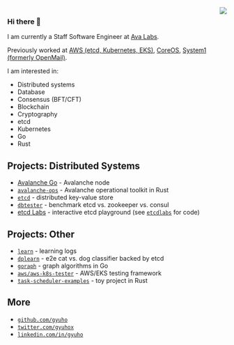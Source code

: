 <img align="right" src="https://github-readme-stats.vercel.app/api?username=gyuho&show_icons=true">

### Hi there 👋

I am currently a Staff Software Engineer at [Ava Labs](https://www.avalabs.org/).

Previously worked at [AWS (etcd, Kubernetes, EKS)](https://aws.amazon.com/blogs/opensource/etcd-gets-ready-to-graduate/), [CoreOS](https://web.archive.org/web/20210203225926/https://coreos.com/blog/performance-of-etcd.html), [System1 (formerly OpenMail)](http://system1.com/about).

I am interested in:

- Distributed systems
- Database
- Consensus (BFT/CFT)
- Blockchain
- Cryptography
- etcd
- Kubernetes
- Go
- Rust

## Projects: Distributed Systems

- [Avalanche Go](https://github.com/ava-labs/avalanchego) - Avalanche node
- [`avalanche-ops`](https://github.com/ava-labs/avalanche-ops) - Avalanche operational toolkit in Rust
- [`etcd`](https://github.com/etcd-io/etcd/graphs/contributors) - distributed key-value store
- [`dbtester`](https://github.com/etcd-io/dbtester) - benchmark etcd vs. zookeeper vs. consul
- [etcd Labs](http://play.etcd.io) - interactive etcd playground (see [`etcdlabs`](https://github.com/etcd-io/etcdlabs) for code)

## Projects: Other

- [`learn`](https://github.com/gyuho/learn) - learning logs
- [`dplearn`](https://github.com/gyuho/dplearn) - e2e cat vs. dog classifier backed by etcd 
- [`goraph`](https://github.com/gyuho/goraph) - graph algorithms in Go
- [`aws/aws-k8s-tester`](https://github.com/aws/aws-k8s-tester) - AWS/EKS testing framework
- [`task-scheduler-examples`](https://github.com/gyuho/task-scheduler-examples) - toy project in Rust

## More

- <a href="https://github.com/gyuho" target="_blank">`github.com/gyuho`</a>
- <a href="https://twitter.com/gyuhox" target="_blank">`twitter.com/gyuhox`</a>
- <a href="https://www.linkedin.com/in/gyuho/" target="_blank">`linkedin.com/in/gyuho`</a>


